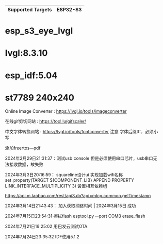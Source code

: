 | Supported Targets | ESP32-S3 |
| ----------------- | -------- |

# esp_s3_eye_lvgl
# lvgl:8.3.10
# esp_idf:5.04
# st7789 240x240


Online Image Converter : https://lvgl.io/tools/imageconverter

在线gif剪切网站 : https://tool.lu/gifscaler/


中文字体转换网站 : https://lvgl.io/tools/fontconverter 注意 字体后缀ttf，必须小写


添加freertos—pdf

2024年2月29日21:31:37：测试usb console 但是必须使用串口芯片，usb串口无法接收数据，故失败

2024年3月3日20:16:59：
squareline设计ui 实现加载wifi名称
set_property(TARGET ${COMPONENT_LIB} APPEND PROPERTY LINK_INTERFACE_MULTIPLICITY 3) 设置相互依赖组

https://api.m.taobao.com/rest/api3.do?api=mtop.common.getTimestamp



2024年3月14日21:43:43： 加入获取网络时间
 | 2024年3月15日
成功

2024年7月15日23:54:31 擦拭flash
esptool.py --port COM3 erase_flash


2024年7月21日16:25:02 用巴发云测试OTA


2024年7月24日23:35:32 IDF使用5.1.2

